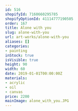 ```yaml
---
id: 516
shopifyId: 7160660295785
shopifyOptionId: 41114777190505
order: 167
title: Alone with you
slug: alone-with-you
url: art-works/alone-with-you
aliases: []
categories:
- painting
inStock: true
isVisible: true
height: 90
width: 60
date: 2019-01-01T00:00:00Z
materials:
- acrylic
- oil
- canvas
price: 2200
mainImage: alone_with_you.JPG
---
```

